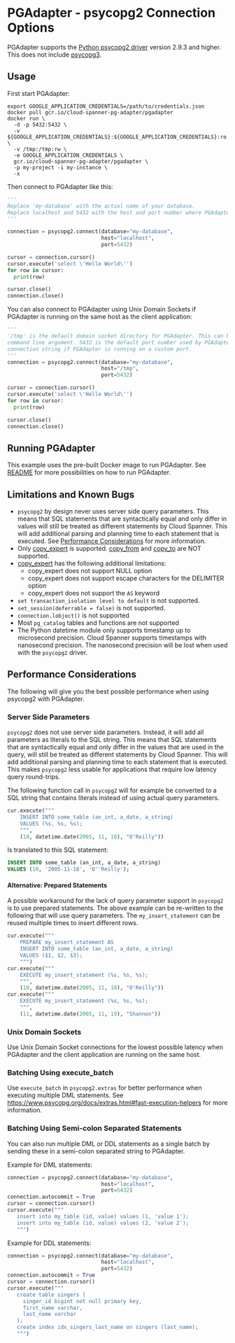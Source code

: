 # PGAdapter - psycopg2 Connection Options

PGAdapter supports the [Python psycopg2 driver](https://www.psycopg.org/) version 2.9.3 and higher.
This does not include [psycopg3](https://www.psycopg.org/psycopg3/).

## Usage

First start PGAdapter:

```shell
export GOOGLE_APPLICATION_CREDENTIALS=/path/to/credentials.json
docker pull gcr.io/cloud-spanner-pg-adapter/pgadapter
docker run \
  -d -p 5432:5432 \
  -v ${GOOGLE_APPLICATION_CREDENTIALS}:${GOOGLE_APPLICATION_CREDENTIALS}:ro \
  -v /tmp:/tmp:rw \
  -e GOOGLE_APPLICATION_CREDENTIALS \
  gcr.io/cloud-spanner-pg-adapter/pgadapter \
  -p my-project -i my-instance \
  -x
```

Then connect to PGAdapter like this:

```python
'''
Replace 'my-database' with the actual name of your database.
Replace localhost and 5432 with the host and port number where PGAdapter is running.
'''

connection = psycopg2.connect(database="my-database",
                              host="localhost",
                              port=5432)

cursor = connection.cursor()
cursor.execute('select \'Hello World\'')
for row in cursor:
  print(row)

cursor.close()
connection.close()
```

You can also connect to PGAdapter using Unix Domain Sockets if PGAdapter is running on the same host
as the client application:

```python
'''
'/tmp' is the default domain socket directory for PGAdapter. This can be changed using the -dir
command line argument. 5432 is the default port number used by PGAdapter. Change this in the
connection string if PGAdapter is running on a custom port.
'''
connection = psycopg2.connect(database="my-database",
                              host="/tmp",
                              port=5432)

cursor = connection.cursor()
cursor.execute('select \'Hello World\'')
for row in cursor:
  print(row)

cursor.close()
connection.close()
```


## Running PGAdapter

This example uses the pre-built Docker image to run PGAdapter.
See [README](../README.md) for more possibilities on how to run PGAdapter.

## Limitations and Known Bugs
- `psycopg2` by design never uses server side query parameters. This means that SQL statements
  that are syntactically equal and only differ in values will still be treated as different
  statements by Cloud Spanner. This will add additional parsing and planning time to each statement
  that is executed. See [Performance Considerations](#performance-considerations) for more information.
- Only [copy_expert](https://www.psycopg.org/docs/cursor.html#cursor.copy_expert) is supported.
  [copy_from](https://www.psycopg.org/docs/cursor.html#cursor.copy_from) and [copy_to](https://www.psycopg.org/docs/cursor.html#cursor.copy_to) are NOT supported.
- [copy_expert](https://www.psycopg.org/docs/cursor.html#cursor.copy_expert) has the following additional limitations:
  - copy_expert does not support NULL option
  - copy_expert does not support escape characters for the DELIMITER option
  - copy_expert does not support the `AS` keyword
- `set transaction_isolation level to default` is not supported.
- `set_session(deferrable = false)` is not supported.
- `connection.lobject()` is not supported
- Most `pg_catalog` tables and functions are not supported
- The Python datetime module only supports timestamp up to microsecond precision. Cloud Spanner
  supports timestamps with nanosecond precision. The nanosecond precision will be lost when used
  with the `psycopg2` driver.


## Performance Considerations

The following will give you the best possible performance when using psycopg2 with PGAdapter.

### Server Side Parameters
`psycopg2` does not use server side parameters. Instead, it will add all parameters as literals to
the SQL string. This means that SQL statements that are syntactically equal and only differ in the
values that are used in the query, will still be treated as different statements by Cloud Spanner.
This will add additional parsing and planning time to each statement that is executed. This makes
`psycopg2` less usable for applications that require low latency query round-trips.

The following function call in `psycopg2` will for example be converted to a SQL string that
contains literals instead of using actual query parameters.

```python
cur.execute("""
    INSERT INTO some_table (an_int, a_date, a_string)
    VALUES (%s, %s, %s);
    """,
    (10, datetime.date(2005, 11, 18), "O'Reilly"))
```

Is translated to this SQL statement:

```sql
INSERT INTO some_table (an_int, a_date, a_string)
VALUES (10, '2005-11-18', 'O''Reilly');
```

#### Alternative: Prepared Statements
A possible workaround for the lack of query parameter support in `psycopg2` is to use prepared
statements. The above example can be re-written to the following that will use query parameters.
The `my_insert_statement` can be reused multiple times to insert different rows.

```python
cur.execute("""
    PREPARE my_insert_statement AS 
    INSERT INTO some_table (an_int, a_date, a_string)
    VALUES ($1, $2, $3);
    """)
cur.execute("""
    EXECUTE my_insert_statement (%s, %s, %s);
    """,
    (10, datetime.date(2005, 11, 18), "O'Reilly"))
cur.execute("""
    EXECUTE my_insert_statement (%s, %s, %s);
    """,
    (11, datetime.date(2005, 11, 19), "Shannon"))
```

### Unix Domain Sockets
Use Unix Domain Socket connections for the lowest possible latency when PGAdapter and the client
application are running on the same host.

### Batching Using execute_batch
Use `execute_batch` in `psycopg2.extras` for better performance when executing multiple DML
statements. See https://www.psycopg.org/docs/extras.html#fast-execution-helpers for more information. 

### Batching Using Semi-colon Separated Statements
You can also run multiple DML or DDL statements as a single batch by sending these in a semi-colon
separated string to PGAdapter.

Example for DML statements:

```python
connection = psycopg2.connect(database="my-database",
                              host="localhost",
                              port=5432)
connection.autocommit = True
cursor = connection.cursor()
cursor.execute("""
   insert into my_table (id, value) values (1, 'value 1');
   insert into my_table (id, value) values (2, 'value 2');
   """)
```

Example for DDL statements:

```python
connection = psycopg2.connect(database="my-database",
                              host="localhost",
                              port=5432)
connection.autocommit = True
cursor = connection.cursor()
cursor.execute("""
   create table singers (
     singer_id bigint not null primary key,
     first_name varchar,
     last_name varchar
   );
   create index idx_singers_last_name on singers (last_name);
   """)
```
